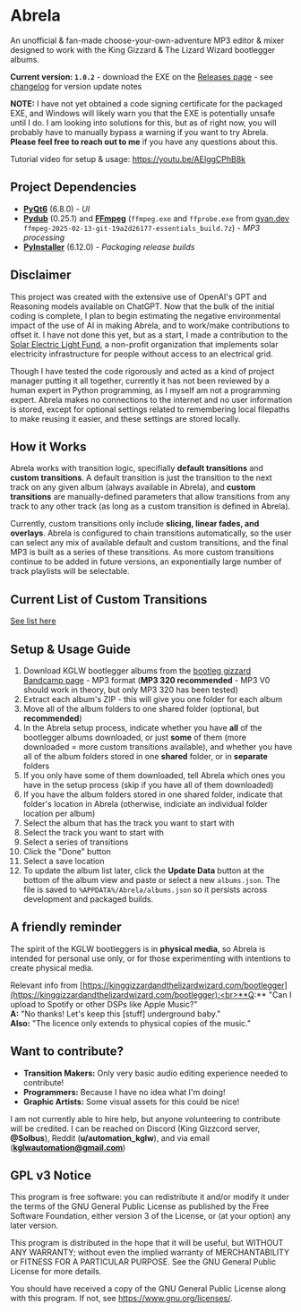 # Abrela
An unofficial & fan-made choose-your-own-adventure MP3 editor & mixer designed to work with the King Gizzard & The Lizard Wizard bootlegger albums.

**Current version: `1.0.2`** - download the EXE on the [Releases page](https://github.com/solbus/abrela/releases) - see [changelog](https://github.com/solbus/abrela/blob/main/CHANGELOG.md) for version update notes

**NOTE:** I have not yet obtained a code signing certificate for the packaged EXE, and Windows will likely warn you that the EXE is potentially unsafe until I do. I am looking into solutions for this, but as of right now, you will probably have to manually bypass a warning if you want to try Abrela. **Please feel free to reach out to me** if you have any questions about this.

Tutorial video for setup & usage: https://youtu.be/AEIggCPhB8k

## Project Dependencies
- [**PyQt6**](https://www.riverbankcomputing.com/static/Docs/PyQt6/) (6.8.0) - *UI*
- [**Pydub**](https://github.com/jiaaro/pydub) (0.25.1) and [**FFmpeg**](https://ffmpeg.org/download.html) (`ffmpeg.exe` and `ffprobe.exe` from [gyan.dev](https://www.gyan.dev) `ffmpeg-2025-02-13-git-19a2d26177-essentials_build.7z`) - *MP3 processing*
- [**PyInstaller**](https://pyinstaller.org/en/stable/) (6.12.0) - *Packaging release builds*

## Disclaimer
This project was created with the extensive use of OpenAI's GPT and Reasoning models available on ChatGPT. Now that the bulk of the initial coding is complete, I plan to begin estimating the negative environmental impact of the use of AI in making Abrela, and to work/make contributions to offset it. I have not done this yet, but as a start, I made a contribution to the [Solar Electric Light Fund](https://www.self.org/), a non-profit organization that implements solar electricity infrastructure for people without access to an electrical grid.

 Though I have tested the code rigorously and acted as a kind of project manager putting it all together, currently it has not been reviewed by a human expert in Python programming, as I myself am not a programming expert. Abrela makes no connections to the internet and no user information is stored, except for optional settings related to remembering local filepaths to make reusing it easier, and these settings are stored locally.

## How it Works
Abrela works with transition logic, specifially **default transitions** and **custom transitions**. A default transition is just the transition to the next track on any given album (always available in Abrela), and **custom transitions** are manually-defined parameters that allow transitions from any track to any other track (as long as a custom transition is defined in Abrela).

Currently, custom transitions only include **slicing, linear fades, and overlays**. Abrela is configured to chain transitions automatically, so the user can select any mix of available default and custom transitions, and the final MP3 is built as a series of these transitions. As more custom transitions continue to be added in future versions, an exponentially large number of track playlists will be selectable.

## Current List of Custom Transitions
[See list here](https://github.com/solbus/abrela/blob/main/TRANSITIONS.md)

## Setup & Usage Guide
1. Download KGLW bootlegger albums from the [bootleg gizzard Bandcamp page](https://bootleggizzard.bandcamp.com/) - MP3 format (**MP3 320 recommended** - MP3 V0 should work in theory, but only MP3 320 has been tested)
2. Extract each album's ZIP - this will give you one folder for each album
3. Move all of the album folders to one shared folder (optional, but **recommended**)
4. In the Abrela setup process, indicate whether you have **all** of the bootlegger albums downloaded, or just **some** of them (more downloaded = more custom transitions available), and whether you have all of the album folders stored in one **shared** folder, or in **separate** folders
5. If you only have some of them downloaded, tell Abrela which ones you have in the setup process (skip if you have all of them downloaded)
6. If you have the album folders stored in one shared folder, indicate that folder's location in Abrela (otherwise, indiciate an individual folder location per album)
7. Select the album that has the track you want to start with
8. Select the track you want to start with
9. Select a series of transitions
10. Click the "Done" button
11. Select a save location
12. To update the album list later, click the **Update Data** button at the bottom of the album view and paste or select a new `albums.json`. The file is saved to `%APPDATA%/Abrela/albums.json` so it persists across development and packaged builds.

## A friendly reminder
The spirit of the KGLW bootleggers is in **physical media**, so Abrela is intended for personal use only, or for those experimenting with intentions to create physical media.

Relevant info from [https://kinggizzardandthelizardwizard.com/bootlegger](https://kinggizzardandthelizardwizard.com/bootlegger):<br>**Q:** "Can I upload to Spotify or other DSPs like Apple Music?"<br>**A:** "No thanks! Let's keep this [stuff] underground baby."<br>**Also:** "The licence only extends to physical copies of the music."

## Want to contribute?
- **Transition Makers:** Only very basic audio editing experience needed to contribute!
- **Programmers:** Because I have no idea what I'm doing!
- **Graphic Artists:** Some visual assets for this could be nice!

I am not currently able to hire help, but anyone volunteering to contribute will be credited. I can be reached on Discord (King Gizzcord server, **@Solbus**), Reddit (**u/automation_kglw**), and via email (**kglwautomation@gmail.com**)

## GPL v3 Notice
This program is free software: you can redistribute it and/or modify it under the terms of the GNU General Public License as published by the Free Software Foundation, either version 3 of the License, or (at your option) any later version.

This program is distributed in the hope that it will be useful, but WITHOUT ANY WARRANTY; without even the implied warranty of MERCHANTABILITY or FITNESS FOR A PARTICULAR PURPOSE. See the GNU General Public License for more details.

You should have received a copy of the GNU General Public License along with this program. If not, see <https://www.gnu.org/licenses/>.